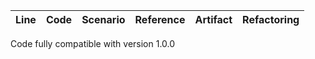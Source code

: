 | Line | Code | Scenario | Reference | Artifact | Refactoring |  
| :--: | :--- | :------- | :-------: | :------- | :---------- |  



Code fully compatible with version 1.0.0